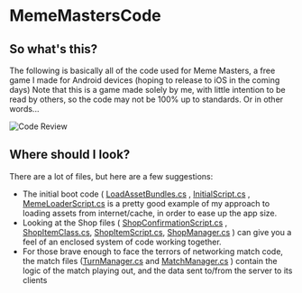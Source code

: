 # MemeMastersCode

## So what's this?

The following is basically all of the code used for Meme Masters, a free game I made for Android devices (hoping to release to iOS in the coming days)
Note that this is a game made solely by me, with little intention to be read by others, so the code may not be 100% up to standards.
Or in other words...

![Code Review](https://imgs.xkcd.com/comics/code_quality_3.png)

## Where should I look?

There are a lot of files, but here are a few suggestions:
* The initial boot code ( [LoadAssetBundles.cs](LoadAssetBundles.cs) , [InitialScript.cs](InitialScript.cs) , [MemeLoaderScript.cs](MemeLoaderScript.cs) is a pretty good example of my approach to loading assets from internet/cache, in order to ease up the app size.
* Looking at the Shop files ( [ShopConfirmationScript.cs](ShopConfirmationScript.cs) , [ShopItemClass.cs](ShopItemClass.cs), [ShopItemScript.cs](ShopItemScript.cs), [ShopManager.cs](ShopManager.cs) ) can give you a feel of an enclosed system of code working together.
* For those brave enough to face the terrors of networking match code, the match files ([TurnManager.cs](TurnManager.cs) and [MatchManager.cs](MatchManager.cs) ) contain the logic of the match playing out, and the data sent to/from the server to its clients
